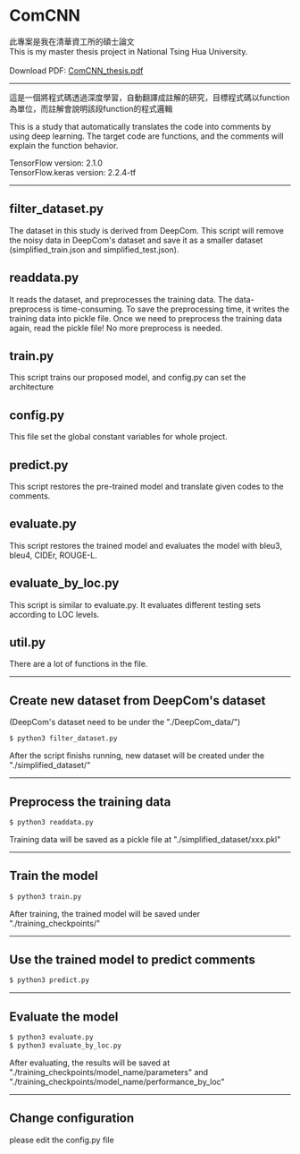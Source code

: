 # ComCNN

此專案是我在清華資工所的碩士論文<br>
This is my master thesis project in National Tsing Hua University.<br><br>
Download PDF: [ComCNN_thesis.pdf](https://github.com/yurong0404/ComCNN/blob/master/ComCNN_thesis_ieee_conference_version.pdf)

***
這是一個將程式碼透過深度學習，自動翻譯成註解的研究，目標程式碼以function為單位，而註解會說明該段function的程式邏輯

This is a study that automatically translates the code into comments by using deep learning. The target code are functions, and the comments will explain the function behavior.

TensorFlow version: 2.1.0<br>
TensorFlow.keras version: 2.2.4-tf<br>
***

## filter_dataset.py
The dataset in this study is derived from DeepCom. This script will remove the noisy data in DeepCom's dataset and save it as a smaller dataset (simplified_train.json and simplified_test.json).

## readdata.py
It reads the dataset, and preprocesses the training data. The data-preprocess is time-consuming. To save the preprocessing time, it writes the training data into pickle file. Once we need to preprocess the training data again, read the pickle file! No more preprocess is needed.

## train.py
This script trains our proposed model, and config.py can set the architecture

## config.py
This file set the global constant variables for whole project.

## predict.py
This script restores the pre-trained model and translate given codes to the comments.

## evaluate.py
This script restores the trained model and evaluates the model with bleu3, bleu4, CIDEr, ROUGE-L.

## evaluate_by_loc.py
This script is similar to evaluate.py. It evaluates different testing sets according to LOC levels.

## util.py
There are a lot of functions in the file.
***

## Create new dataset from DeepCom's dataset 
(DeepCom's dataset need to be under the "./DeepCom_data/")
```bash
$ python3 filter_dataset.py
```
After the script finishs running, new dataset will be created under the "./simplified_dataset/"

***

## Preprocess the training data
```bash
$ python3 readdata.py
```
Training data will be saved as a pickle file at "./simplified_dataset/xxx.pkl"
***

## Train the model
```bash
$ python3 train.py
```
After training, the trained model will be saved under "./training_checkpoints/"
***
## Use the trained model to predict comments
```bash
$ python3 predict.py
```
***
## Evaluate the model
```bash
$ python3 evaluate.py
$ python3 evaluate_by_loc.py
```
After evaluating, the results will be saved at "./training_checkpoints/model_name/parameters" and "./training_checkpoints/model_name/performance_by_loc"
***
## Change configuration
please edit the config.py file 
